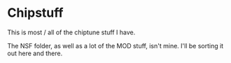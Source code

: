 Chipstuff
=========

This is most / all of the chiptune stuff I have.

The NSF folder, as well as a lot of the MOD stuff, isn't mine. I'll be sorting it out here and there. 
